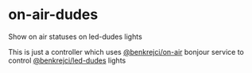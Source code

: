 # on-air-dudes

Show on air statuses on led-dudes lights

This is just a controller which uses [@benkrejci/on-air](./on-air) bonjour service to control [@benkrejci/led-dudes](./led-dudes) lights